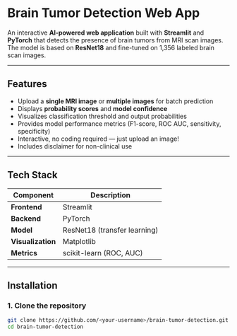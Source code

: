 # Brain Tumor Detection Web App

An interactive **AI-powered web application** built with **Streamlit** and **PyTorch** that detects the presence of brain tumors from MRI scan images.  
The model is based on **ResNet18** and fine-tuned on 1,356 labeled brain scan images.

---

## Features

- Upload a **single MRI image** or **multiple images** for batch prediction  
- Displays **probability scores** and **model confidence**  
- Visualizes classification threshold and output probabilities  
- Provides model performance metrics (F1-score, ROC AUC, sensitivity, specificity)  
- Interactive, no coding required — just upload an image!  
- Includes disclaimer for non-clinical use  

---

## Tech Stack

| Component | Description |
|------------|-------------|
| **Frontend** | Streamlit |
| **Backend** | PyTorch |
| **Model** | ResNet18 (transfer learning) |
| **Visualization** | Matplotlib |
| **Metrics** | scikit-learn (ROC, AUC) |

---

## Installation

### 1. Clone the repository
```bash
git clone https://github.com/<your-username>/brain-tumor-detection.git
cd brain-tumor-detection
